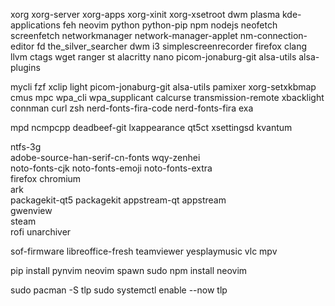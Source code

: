 xorg xorg-server xorg-apps xorg-xinit xorg-xsetroot dwm plasma kde-applications feh neovim python python-pip npm nodejs neofetch screenfetch networkmanager network-manager-applet nm-connection-editor fd the_silver_searcher dwm i3 simplescreenrecorder firefox clang llvm ctags wget ranger st alacritty nano picom-jonaburg-git alsa-utils alsa-plugins

mycli fzf xclip light picom-jonaburg-git alsa-utils pamixer xorg-setxkbmap cmus mpc wpa_cli wpa_supplicant calcurse transmission-remote xbacklight connman curl zsh nerd-fonts-fira-code nerd-fonts-fira exa

mpd ncmpcpp deadbeef-git lxappearance qt5ct xsettingsd kvantum

ntfs-3g                                                     
adobe-source-han-serif-cn-fonts wqy-zenhei                   
 noto-fonts-cjk noto-fonts-emoji noto-fonts-extra           
 firefox chromium                                           
 ark                                                       
packagekit-qt5 packagekit appstream-qt appstream          
 gwenview                                                    
steam    
rofi unarchiver


sof-firmware libreoffice-fresh teamviewer yesplaymusic vlc mpv 

pip install pynvim neovim spawn
sudo npm install neovim

sudo pacman -S tlp
sudo systemctl enable --now tlp
